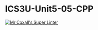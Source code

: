 # ICS3U-Unit5-05-CPP

[![Mr Coxall's Super Linter](https://github.com/Emmanuel-Fofeyin/ICS3U-Unit5-05-CPP/workflows/Mr%20Coxall's%20Super%20Linter/badge.svg)](https://github.com/Emmanuel/ICS3U-Unit5-05-CPP/actions/)
